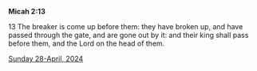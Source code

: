 **Micah 2:13**

13 The breaker is come up before them: they have broken up, and have passed through the gate, and are gone out by it: and their king shall pass before them, and the Lord on the head of them. 

[Sunday 28-April, 2024](https://getbible.net/kjv/Micah/2/13)
